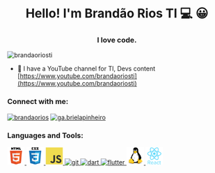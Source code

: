 <h1 align="center">Hello! I'm  Brandão Rios TI 💻 😀 </h1>
<h3 align="center">I love code.</h3>

<p align="left"> <img src="https://komarev.com/ghpvc/?username=brandaoriosti&label=Profile%20views&color=0e75b6&style=flat" alt="brandaoriosti" /> </p>

- 📝 I have a YouTube channel for TI, Devs  content [https://www.youtube.com/brandaoriosti](https://www.youtube.com/brandaoriosti)

  


<h3 align="left">Connect with me:</h3>
<p align="left">
<a href="https://linkedin.com/in/brandaoriosti" target="blank"><img align="center" src="https://cdn.jsdelivr.net/npm/simple-icons@3.0.1/icons/linkedin.svg" alt="brandaorios" height="30" width="40" /></a>
<a href="https://instagram.com/brandaoriosti" target="blank"><img align="center" src="https://cdn.jsdelivr.net/npm/simple-icons@3.0.1/icons/instagram.svg" alt="ga.brielapinheiro" height="30" width="40" /></a>
</p>

<h3 align="left">Languages and Tools:</h3>
<p align="left"> <a href="https://www.w3schools.com/html/" target="_blank"> <img src="https://raw.githubusercontent.com/devicons/devicon/master/icons/html5/html5-original-wordmark.svg" alt="html5" width="40" height="40"/> <a href="https://www.w3schools.com/css/" target="_blank">   <img src="https://raw.githubusercontent.com/devicons/devicon/master/icons/css3/css3-original-wordmark.svg" alt="css3" width="40" height="40"/> </a> <a href="https://developer.mozilla.org/en-US/docs/Web/JavaScript" target="_blank"> <img src="https://raw.githubusercontent.com/devicons/devicon/master/icons/javascript/javascript-original.svg" alt="javascript" width="40" height="40"/> </a> <a href="https://git-scm.com/" target="_blank"> <img src="https://www.vectorlogo.zone/logos/git-scm/git-scm-icon.svg" alt="git" width="40" height="40"/> </a> </a>  <a href="https://dart.dev" target="_blank"> <img src="https://www.vectorlogo.zone/logos/dartlang/dartlang-icon.svg" alt="dart" width="40" height="40"/> </a> <a href="https://flutter.dev" target="_blank"> <img src="https://www.vectorlogo.zone/logos/flutterio/flutterio-icon.svg" alt="flutter" width="40" height="40"/> </a>  <a href="https://www.linux.org/" target="_blank"> <img src="https://raw.githubusercontent.com/devicons/devicon/master/icons/linux/linux-original.svg" alt="linux" width="40" height="40"/> </a> <a href="https://reactjs.org/" target="_blank"> <img src="https://raw.githubusercontent.com/devicons/devicon/master/icons/react/react-original-wordmark.svg" alt="react" width="40" height="40"/>
